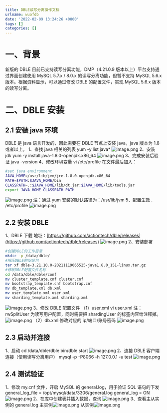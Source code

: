 ```yaml
---
title: DBLE读写分离操作文档
urlname: wuofdb
date: '2022-02-09 13:24:26 +0800'
tags: []
categories: []
---
```


# 一、背景

新版的 DBLE 目前已支持读写分离功能，DMP（4.21.0.9 版本以上）平台支持通过界面创建使用 MySQL 5.7.x / 8.0.x 的读写分离功能，但暂不支持 MySQL 5.6.x 版本。根据资料显示，可以通过修改 DBLE 的配置文件，实现 MySQL 5.6.x 版本的读写分离。

# 二、DBLE 安装

## 2.1 安装 java 环境

DBLE 是 java 语言开发的，因此需要在 DBLE 节点上安装 java，java 版本为 1.8 或者以上。
1、查找 java 相关的列表
yum -y list java\*
![image.png](https://cdn.nlark.com/yuque/0/2022/png/115484/1644384330362-e09e7975-d6a1-42de-8875-612342cab48b.png#clientId=u714ff03f-4505-4&crop=0&crop=0&crop=1&crop=1&from=paste&height=171&id=u394cc823&margin=%5Bobject%20Object%5D&name=image.png&originHeight=300&originWidth=865&originalType=binary∶=1&rotation=0&showTitle=false&size=158014&status=done&style=none&taskId=uc84ef15e-e805-4dcd-979f-278ee8f2dff&title=&width=494.2857142857143)
2、安装 jdk
yum -y install java-1.8.0-openjdk.x86_64
![image.png](https://cdn.nlark.com/yuque/0/2022/png/115484/1644384339515-2045bb44-2efc-4d82-b412-170980bcaf7d.png#clientId=u714ff03f-4505-4&crop=0&crop=0&crop=1&crop=1&from=paste&height=172&id=u88783863&margin=%5Bobject%20Object%5D&name=image.png&originHeight=301&originWidth=865&originalType=binary∶=1&rotation=0&showTitle=false&size=311457&status=done&style=none&taskId=u5c258282-a912-4aac-8a1d-07e983b8273&title=&width=494.2857142857143)
3、完成安装后验证
java -version
4、修改环境变量
vi /etc/profile
在文件最后加入：

```bash
#set java environment
JAVA_HOME=/usr/lib/jvm/jre-1.8.0-openjdk.x86_64
PATH=$PATH:$JAVA_HOME/bin
CLASSPATH=.:$JAVA_HOME/lib/dt.jar:$JAVA_HOME/lib/tools.jar
export JAVA_HOME CLASSPATH PATH
```

![image.png](https://cdn.nlark.com/yuque/0/2022/png/115484/1644384359069-78e6b18e-d26f-40e4-9db1-d397d448b307.png#clientId=u714ff03f-4505-4&crop=0&crop=0&crop=1&crop=1&from=paste&height=95&id=ud0a88765&margin=%5Bobject%20Object%5D&name=image.png&originHeight=167&originWidth=865&originalType=binary∶=1&rotation=0&showTitle=false&size=95789&status=done&style=none&taskId=u8ac89ec9-96b4-4c76-9a27-0bee4cda76e&title=&width=494.2857142857143)
注：通过 yum 安装的默认路径为：/usr/lib/jvm
5、配置生效
. /etc/profile
![image.png](https://cdn.nlark.com/yuque/0/2022/png/115484/1644384368980-d7a39d89-59cc-4031-8242-dda2f8df22af.png#clientId=u714ff03f-4505-4&crop=0&crop=0&crop=1&crop=1&from=paste&height=27&id=u01114dbd&margin=%5Bobject%20Object%5D&name=image.png&originHeight=47&originWidth=738&originalType=binary∶=1&rotation=0&showTitle=false&size=34126&status=done&style=none&taskId=u12959dda-ecf5-4cc8-84e1-e6652fab461&title=&width=421.7142857142857)

## 2.2 安装 DBLE

1、DBLE 下载
地址：[https://github.com/actiontech/dble/releases](https://github.com/actiontech/dble/releases)
![image.png](https://cdn.nlark.com/yuque/0/2022/png/115484/1644384380030-5b735238-8f24-464c-ae1d-bfa48aae6729.png#clientId=u714ff03f-4505-4&crop=0&crop=0&crop=1&crop=1&from=paste&height=171&id=uc04350dc&margin=%5Bobject%20Object%5D&name=image.png&originHeight=300&originWidth=865&originalType=binary∶=1&rotation=0&showTitle=false&size=36410&status=done&style=none&taskId=u7832652e-fe19-4ea6-9b73-2de5128f0b5&title=&width=494.2857142857143)
2、安装部署

```bash
#创建DBLE的工作目录
mkdir -p /data/dble/
#解压DBLE的安装包
tar xf dble-3.21.10.0-20211119065525-java1.8.0_151-linux.tar.gz
#修改DBLE配置文件名称
cd /data/dble/dble/conf
mv cluster_template.cnf cluster.cnf
mv bootstrap_template.cnf bootstrap.cnf
mv db_template.xml db.xml
mv user_template.xml user.xml
mv sharding_template.xml sharding.xml
```

![image.png](https://cdn.nlark.com/yuque/0/2022/png/115484/1644384399272-8531bf3b-9cb7-4847-bb35-17d3455243b8.png#clientId=u714ff03f-4505-4&crop=0&crop=0&crop=1&crop=1&from=paste&height=121&id=u308bef28&margin=%5Bobject%20Object%5D&name=image.png&originHeight=211&originWidth=865&originalType=binary∶=1&rotation=0&showTitle=false&size=109818&status=done&style=none&taskId=u4cdc0593-8b2f-43a4-96ef-ce75aeea3b3&title=&width=494.2857142857143)
3、修改 DBLE 配置文件
（1）user.xml
vi user.xml
<rwSplitUser name="test" password="123456" dbGroup="dbGroup1" blacklist="blacklist1" maxCon="20"/>
注：rwSplitUser 为读写用户配置，同时需要把 shardingUser 的标签内容给注释掉。
![image.png](https://cdn.nlark.com/yuque/0/2022/png/115484/1644384428590-162e6ed0-3fe5-4c3c-830a-2192e48fd599.png#clientId=u714ff03f-4505-4&crop=0&crop=0&crop=1&crop=1&from=paste&height=270&id=ub5e708aa&margin=%5Bobject%20Object%5D&name=image.png&originHeight=473&originWidth=865&originalType=binary∶=1&rotation=0&showTitle=false&size=304953&status=done&style=none&taskId=u42221cc1-3639-4fe8-b251-88b05919871&title=&width=494.2857142857143)
（2）db.xml
修改对应的 ip/端口/账号密码
![image.png](https://cdn.nlark.com/yuque/0/2022/png/115484/1644384434565-d1838cc7-74db-4140-822f-17fe3347ccaa.png#clientId=u714ff03f-4505-4&crop=0&crop=0&crop=1&crop=1&from=paste&height=139&id=u34bc71c3&margin=%5Bobject%20Object%5D&name=image.png&originHeight=243&originWidth=865&originalType=binary∶=1&rotation=0&showTitle=false&size=108033&status=done&style=none&taskId=ud9353676-f9aa-497a-87aa-712ae98b6a8&title=&width=494.2857142857143)

## 2.3 启动并连接

1、启动
cd /data/dble/dble
bin/dble start
![image.png](https://cdn.nlark.com/yuque/0/2022/png/115484/1644384452472-e5157f29-1fd3-4912-b5a2-e5091b1f0804.png#clientId=u714ff03f-4505-4&crop=0&crop=0&crop=1&crop=1&from=paste&height=254&id=u46419886&margin=%5Bobject%20Object%5D&name=image.png&originHeight=445&originWidth=865&originalType=binary∶=1&rotation=0&showTitle=false&size=327608&status=done&style=none&taskId=u1943ddf4-3619-42ac-87dc-78c12321e81&title=&width=494.2857142857143)
2、连接
DBLE 客户端连接（使用读写分离用户）
mysql -p -P8066 -h 127.0.0.1 -u test
![image.png](https://cdn.nlark.com/yuque/0/2022/png/115484/1644384460100-53057cd0-cbcb-4f7e-9a90-eefc31798e1a.png#clientId=u714ff03f-4505-4&crop=0&crop=0&crop=1&crop=1&from=paste&height=177&id=ua406914a&margin=%5Bobject%20Object%5D&name=image.png&originHeight=310&originWidth=865&originalType=binary∶=1&rotation=0&showTitle=false&size=110145&status=done&style=none&taskId=uff404877-ad6b-41f9-8ce3-2651e337110&title=&width=494.2857142857143)

## 2.4 测试验证

1、修改 my.cnf 文件，开启 MySQL 的 general.log，用于验证 SQL 语句的下发
general_log_file = /opt/mysql/data/3306/general.log
general_log = ON
![image.png](https://cdn.nlark.com/yuque/0/2022/png/115484/1644384470112-a3abfcff-bf32-44a1-8dbc-93a1e7381265.png#clientId=u714ff03f-4505-4&crop=0&crop=0&crop=1&crop=1&from=paste&height=181&id=ua4812b22&margin=%5Bobject%20Object%5D&name=image.png&originHeight=316&originWidth=865&originalType=binary∶=1&rotation=0&showTitle=false&size=156123&status=done&style=none&taskId=ubcf68042-59b7-42a9-97c1-dc0d2226827&title=&width=494.2857142857143)
2、在库中创建表并插入数据，查询
![image.png](https://cdn.nlark.com/yuque/0/2022/png/115484/1644384483762-aa16d92e-b3cd-4fc9-b4dd-b1f0bb2ca8f6.png#clientId=u714ff03f-4505-4&crop=0&crop=0&crop=1&crop=1&from=paste&height=254&id=udcb157ed&margin=%5Bobject%20Object%5D&name=image.png&originHeight=444&originWidth=865&originalType=binary∶=1&rotation=0&showTitle=false&size=171099&status=done&style=none&taskId=u4c10fdce-ea5b-4e61-ae2a-1ff7e3c988b&title=&width=494.2857142857143)
3、查看主从实例的 general.log
主实例![image.png](https://cdn.nlark.com/yuque/0/2022/png/115484/1644384491121-0a999d75-5cec-4e92-925f-87cde68d7b78.png#clientId=u714ff03f-4505-4&crop=0&crop=0&crop=1&crop=1&from=paste&height=65&id=u87f31a57&margin=%5Bobject%20Object%5D&name=image.png&originHeight=113&originWidth=865&originalType=binary∶=1&rotation=0&showTitle=false&size=77552&status=done&style=none&taskId=u957ed13b-ed5a-4713-a69f-0d705215c2b&title=&width=494.2857142857143)
从实例![image.png](https://cdn.nlark.com/yuque/0/2022/png/115484/1644384496657-68622c2d-cd51-4ca7-8b76-94c8c4d11865.png#clientId=u714ff03f-4505-4&crop=0&crop=0&crop=1&crop=1&from=paste&height=37&id=u4e87a9cf&margin=%5Bobject%20Object%5D&name=image.png&originHeight=64&originWidth=865&originalType=binary∶=1&rotation=0&showTitle=false&size=38345&status=done&style=none&taskId=u27a90ee9-d0e4-4ed5-a860-5c8d58eb5c3&title=&width=494.2857142857143)
